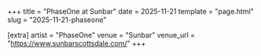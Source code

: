 +++
title = "PhaseOne at Sunbar"
date = 2025-11-21
template = "page.html"
slug = "2025-11-21-phaseone"

[extra]
artist = "PhaseOne"
venue = "Sunbar"
venue_url = "https://www.sunbarscottsdale.com/"
+++

